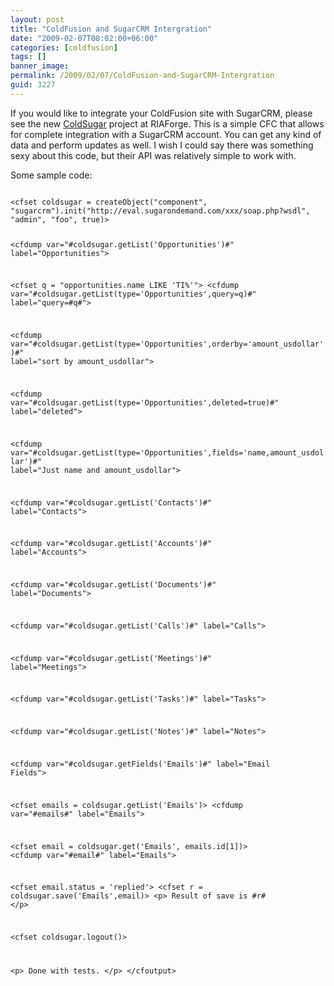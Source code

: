 ```yaml
---
layout: post
title: "ColdFusion and SugarCRM Intergration"
date: "2009-02-07T08:02:00+06:00"
categories: [coldfusion]
tags: []
banner_image: 
permalink: /2009/02/07/ColdFusion-and-SugarCRM-Intergration
guid: 3227
---
```


If you would like to integrate your ColdFusion site with SugarCRM, please see the new <a href="http://coldsugar.riaforge.org/">ColdSugar</a> project at RIAForge. This is a simple CFC that allows for complete integration with a SugarCRM account. You can get any kind of data and perform updates as well. I wish I could say there was something sexy about this code, but their API was relatively simple to work with.

Some sample code:

<code>
&lt;cfset coldsugar = createObject("component", "sugarcrm").init("http://eval.sugarondemand.com/xxx/soap.php?wsdl", "admin", "foo", true)&gt;

&lt;cfdump var="#coldsugar.getList('Opportunities')#" label="Opportunities"&gt;

&lt;cfset q = "opportunities.name LIKE 'TI%'"&gt;
&lt;cfdump var="#coldsugar.getList(type='Opportunities',query=q)#" label="query=#q#"&gt;

&lt;cfdump var="#coldsugar.getList(type='Opportunities',orderby='amount_usdollar')#" label="sort by amount_usdollar"&gt;

&lt;cfdump var="#coldsugar.getList(type='Opportunities',deleted=true)#" label="deleted"&gt;

&lt;cfdump var="#coldsugar.getList(type='Opportunities',fields='name,amount_usdollar')#" label="Just name and amount_usdollar"&gt;

&lt;cfdump var="#coldsugar.getList('Contacts')#" label="Contacts"&gt;

&lt;cfdump var="#coldsugar.getList('Accounts')#" label="Accounts"&gt;

&lt;cfdump var="#coldsugar.getList('Documents')#" label="Documents"&gt;

&lt;cfdump var="#coldsugar.getList('Calls')#" label="Calls"&gt;

&lt;cfdump var="#coldsugar.getList('Meetings')#" label="Meetings"&gt;

&lt;cfdump var="#coldsugar.getList('Tasks')#" label="Tasks"&gt;

&lt;cfdump var="#coldsugar.getList('Notes')#" label="Notes"&gt;

&lt;cfdump var="#coldsugar.getFields('Emails')#" label="Email Fields"&gt;


&lt;cfset emails = coldsugar.getList('Emails')&gt;
&lt;cfdump var="#emails#" label="Emails"&gt;

&lt;cfset email = coldsugar.get('Emails', emails.id[1])&gt;
&lt;cfdump var="#email#" label="Emails"&gt;


&lt;cfset email.status = 'replied'&gt;
&lt;cfset r = coldsugar.save('Emails',email)&gt;
&lt;p&gt;
Result of save is #r#
&lt;/p&gt;

&lt;cfset coldsugar.logout()&gt;

&lt;p&gt;
Done with tests.
&lt;/p&gt;
&lt;/cfoutput&gt;
</code>